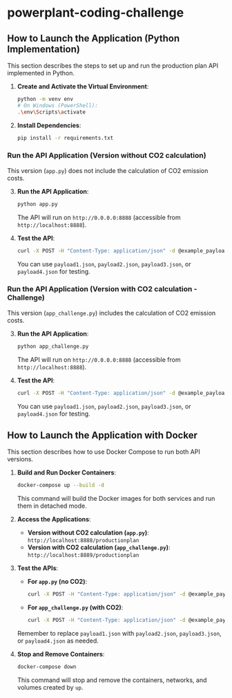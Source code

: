 # powerplant-coding-challenge

## How to Launch the Application (Python Implementation)

This section describes the steps to set up and run the production plan API implemented in Python.

1.  **Create and Activate the Virtual Environment**:
    ```bash
    python -m venv env
    # On Windows (PowerShell):
    .\env\Scripts\activate
    ```

2.  **Install Dependencies**:
    ```bash
    pip install -r requirements.txt
    ```

### Run the API Application (Version without CO2 calculation)

This version (`app.py`) does not include the calculation of CO2 emission costs.

3.  **Run the API Application**:
    ```bash
    python app.py
    ```
    The API will run on `http://0.0.0.0:8888` (accessible from `http://localhost:8888`).

4.  **Test the API**:
    ```bash
    curl -X POST -H "Content-Type: application/json" -d @example_payloads/payload1.json http://localhost:8888/productionplan
    ```
    You can use `payload1.json`, `payload2.json`, `payload3.json`, or `payload4.json` for testing.

### Run the API Application (Version with CO2 calculation - Challenge)

This version (`app_challenge.py`) includes the calculation of CO2 emission costs.

3.  **Run the API Application**:
    ```bash
    python app_challenge.py
    ```
    The API will run on `http://0.0.0.0:8888` (accessible from `http://localhost:8888`).

4.  **Test the API**:
    ```bash
    curl -X POST -H "Content-Type: application/json" -d @example_payloads/payload1.json http://localhost:8888/productionplan
    ```
    You can use `payload1.json`, `payload2.json`, `payload3.json`, or `payload4.json` for testing.

## How to Launch the Application with Docker

This section describes how to use Docker Compose to run both API versions.

1.  **Build and Run Docker Containers**:
    ```bash
    docker-compose up --build -d
    ```
    This command will build the Docker images for both services and run them in detached mode.

2.  **Access the Applications**:
    *   **Version without CO2 calculation (`app.py`)**: `http://localhost:8888/productionplan`
    *   **Version with CO2 calculation (`app_challenge.py`)**: `http://localhost:8889/productionplan`

3.  **Test the APIs**:
    *   **For `app.py` (no CO2)**:
        ```bash
        curl -X POST -H "Content-Type: application/json" -d @example_payloads/payload1.json http://localhost:8888/productionplan
        ```
    *   **For `app_challenge.py` (with CO2)**:
        ```bash
        curl -X POST -H "Content-Type: application/json" -d @example_payloads/payload1.json http://localhost:8889/productionplan
        ```
    Remember to replace `payload1.json` with `payload2.json`, `payload3.json`, or `payload4.json` as needed.

4.  **Stop and Remove Containers**:
    ```bash
    docker-compose down
    ```
    This command will stop and remove the containers, networks, and volumes created by `up`.